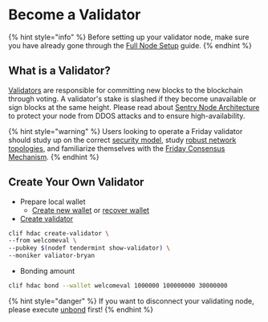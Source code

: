 # Become a Validator

{% hint style="info" %}
Before setting up your validator node, make sure you have already gone through the [Full Node Setup](../first-step/join-a-network.md) guide.
{% endhint %}

## What is a Validator?

[Validators](https://hub.cosmos.network/master/validators/overview.html) are responsible for committing new blocks to the blockchain through voting. A validator's stake is slashed if they become unavailable or sign blocks at the same height. Please read about [Sentry Node Architecture](security.md#sentry-nodes-ddos-protection) to protect your node from DDOS attacks and to ensure high-availability.

{% hint style="warning" %}
Users looking to operate a Friday validator should study up on the correct [security model](security.md), study [robust network topologies](become-a-validator.md), and familiarize themselves with the [Friday Consensus Mechanism](become-a-validator.md).
{% endhint %}

## Create Your Own Validator

* Prepare local wallet
  * [Create new wallet](../first-step/play-with-hdac-token.md#create-new-wallet) or [recover wallet](../first-step/play-with-hdac-token.md#recover-your-wallet-from-mnemonic-words)
* [Create validator](../cli/hdac-specific.md#create-validator)

```bash
clif hdac create-validator \
--from welcomeval \
--pubkey $(nodef tendermint show-validator) \
--moniker valiator-bryan
```

* Bonding amount

```bash
clif hdac bond --wallet welcomeval 1000000 100000000 30000000
```

{% hint style="danger" %}
If you want to disconnect your validating node, please execute [unbond](../cli/hdac-specific.md#unbond-hdac-token) first!
{% endhint %}

 

